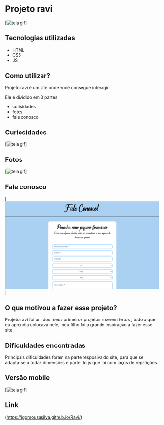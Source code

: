 # Projeto ravi
[<img src="./src/tela-gif/ravi1.gif" alt="tela gif">]

## Tecnologias utilizadas 
- HTML
- CSS
- JS
  
## Como utilizar?
Projeto ravi é um site onde você consegue interagir.

Ele é dividido em 3 partes
- curisidades
- fotos
- fale conosco

 ## Curiosidades
 [<img src="./src/tela-gif/ravi2.gif" alt="tela gif">]

## Fotos
[<img src="./src/tela-gif/ravi3.gif" alt="tela gif">]

## Fale conosco
[<img src="./src/tela-gif/ravi4.gif" alt="tela gif">]



 ## O que motivou a fazer esse projeto?
  Projeto ravi foi um dos meus primeiros projetos a serem feitos , tudo o que eu aprendia colocava nele, meu filho foi a grande inspiração a fazer esse site.
  
## Dificuldades encontradas

 Principais dificuldades foram na parte resposiva do site, para que se adapta-se a todas dimensões e parte do js que foi com laços de repetições.

 ## Versão mobile
 [<img src="./src/tela-gif/ravi-mobile.gif" alt="tela gif">]
 
## Link
(https://igorsousasilva.github.io/Ravi/)
 
